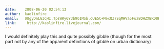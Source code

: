 ```yaml
---
date:    2008-06-20 02:54:13
author:  kaolinfire
email:   0UgyDnLG3qHI.TpsWRy6Y3b9OIMSb.oUE5C+MexQZ7SqMHVa5FuzBQHZXBRDUHi24=
link:     http://kaolinfire.livejournal.com/
---
```


I would definitely play this and quite possibly gibble (though for the
most part not by any of the apparent definitions of gibble on urban
dictionary)
